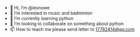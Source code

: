 - 👋 Hi, I’m @lesnowe
- 👀 I’m interested in music and badminton
- 🌱 I’m currently learning python
- 💞️ I’m looking to collaborate on something about python
- 📫 How to reach me please send letter to 17782414@qq.com
<!---
lesnowe/lesnowe is a ✨ special ✨ repository because its `README.md` (this file) appears on your GitHub profile.
You can click the Preview link to take a look at your changes.
--->
